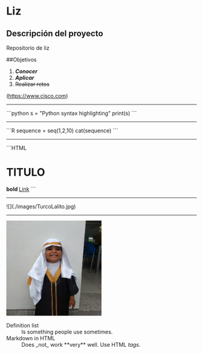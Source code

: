 # Liz
## Descripción del proyecto
Repositorio de liz

##Objetivos
1. **_Conocer_**
2. **_Aplicar_**
3. ~~Realizar retos~~

(https://www.cisco.com)


<hr>
```python
s = "Python syntax highlighting"
print(s)
```
<hr>
```R
sequence = seq(1,2,10)
cat(sequence)
```
<hr>
```HTML
<h1> TITULO </h1>
<b> bold </b>
<a href="www.cisco.com">Link</a>
```
 <hr>
 ![](./images/TurcoLalito.jpg)
 <br>
 <hr>
 <img src="./images/TurcoLalito.jpg" width="50%">

<dl>
  <dt>Definition list</dt>
  <dd>Is something people use sometimes.</dd>

  <dt>Markdown in HTML</dt>
  <dd>Does _not_ work **very** well. Use HTML <em>tags</em>.</dd>
</dl>

